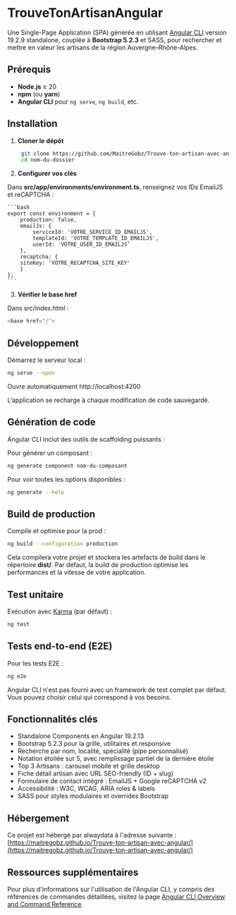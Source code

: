 # TrouveTonArtisanAngular

Une Single-Page Application (SPA) générée en utilisant [Angular CLI](https://github.com/angular/angular-cli) version 19.2.9 standalone, couplée à **Bootstrap 5.2.3** et SASS, pour rechercher et mettre en valeur les artisans de la région Auvergne–Rhône-Alpes.

## Prérequis

- **Node.js** ≥ 20
- **npm** (ou **yarn**)
- **Angular CLI** pour `ng serve`, `ng build`, etc.

## Installation

1. **Cloner le dépôt**

   ```bash
    git clone https://github.com/MaitreGobz/Trouve-ton-artisan-avec-angular
    cd nom-du-dossier
   ```

2. **Configurer vos clés**

Dans **src/app/environments/environment.ts**, renseignez vos IDs EmailJS et reCAPTCHA :

    ```bash
    export const environment = {
        production: false,
        emailJs: {
            serviceId: 'VOTRE_SERVICE_ID_EMAILJS',
            templateId: 'VOTRE_TEMPLATE_ID_EMAILJS',
            userId: 'VOTRE_USER_ID_EMAILJS'
        },
        recaptcha: {
        siteKey: 'VOTRE_RECAPTCHA_SITE_KEY'
        }
    };
    ```

3. **Vérifier le base href**

Dans src/index.html :

```bash
<base href="/">
```

## Développement

Démarrez le serveur local :

```bash
ng serve --open
```

Ouvre automatiquement http://localhost:4200

L’application se recharge à chaque modification de code sauvegardé.

## Génération de code

Angular CLI inclut des outils de scaffolding puissants :

Pour générer un composant :

```bash
ng generate component nom-du-composant
```

Pour voir toutes les options disponibles :

```bash
ng generate --help
```

## Build de production

Compile et optimise pour la prod :

```bash
ng build --configuration production
```

Cela compilera votre projet et stockera les artefacts de build dans le répertoire **dist/**. Par défaut, la build de production optimise les performances et la vitesse de votre application.

## Test unitaire

Exécution avec [Karma](https://karma-runner.github.io) (par défaut) :

```bash
ng test
```

## Tests end-to-end (E2E)

Pour les tests E2E :

```bash
ng e2e
```

Angular CLI n'est pas fourni avec un framework de test complet par défaut. Vous pouvez choisir celui qui correspond à vos besoins.

## Fonctionnalités clés

- Standalone Components en Angular 19.2.13
- Bootstrap 5.2.3 pour la grille, utilitaires et responsive
- Recherche par nom, localité, spécialité (pipe personnalisé)
- Notation étoilée sur 5, avec remplissage partiel de la dernière étoile
- Top 3 Artisans : carousel mobile et grille desktop
- Fiche détail artisan avec URL SEO-friendly (ID + slug)
- Formulaire de contact intégré : EmailJS + Google reCAPTCHA v2
- Accessibilité : W3C, WCAG, ARIA roles & labels
- SASS pour styles modulaires et overrides Bootstrap

## Hébergement

Ce projet est hébergé par alwaydata à l'adresse suivante : [https://maitregobz.github.io/Trouve-ton-artisan-avec-angular/](https://maitregobz.github.io/Trouve-ton-artisan-avec-angular/)

## Ressources supplémentaires

Pour plus d'informations sur l'utilisation de l'Angular CLI, y compris des références de commandes détaillées, visitez la page [Angular CLI Overview and Command Reference](https://angular.dev/tools/cli).
